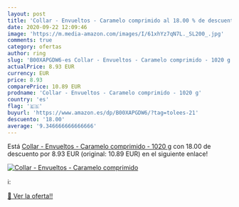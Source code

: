 ```yaml
---
layout: post
title: 'Collar - Envueltos - Caramelo comprimido al 18.00 % de descuento'
date: 2020-09-22 12:09:46
image: 'https://m.media-amazon.com/images/I/61xhYz7qN7L._SL200_.jpg'
comments: true
category: ofertas
author: ring
slug: 'B00XAPGDW6-es Collar - Envueltos - Caramelo comprimido - 1020 g'
actualPrice: 8.93 EUR
currency: EUR
price: 8.93
comparePrice: 10.89 EUR
prodname: 'Collar - Envueltos - Caramelo comprimido - 1020 g'
country: 'es'
flag: '🇪🇸'
buyurl: 'https://www.amazon.es/dp/B00XAPGDW6/?tag=tolees-21'
descuento: '18.00'
average: '9.346666666666666'
---
```


Está [Collar - Envueltos - Caramelo comprimido - 1020 g](https://www.amazon.es/dp/B00XAPGDW6/?tag=tolees-21) con 18.00 de descuento por 8.93 EUR (original: 10.89 EUR) en el siguiente enlace!

[![Collar - Envueltos - Caramelo comprimido](https://m.media-amazon.com/images/I/61xhYz7qN7L._SL200_.jpg)](https://www.amazon.es/dp/B00XAPGDW6/?tag=tolees-21)

ℹ️:


[🛒 Ver la oferta!!](https://www.amazon.es/dp/B00XAPGDW6/?tag=tolees-21)

